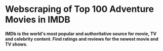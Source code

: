 # Webscraping  of Top 100 Adventure Movies in IMDB
#### IMDb is the world's most popular and authoritative source for movie, TV and celebrity content. Find ratings and reviews for the newest movie and TV shows.
